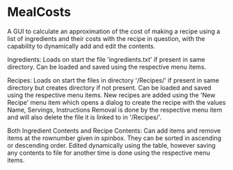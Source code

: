 # MealCosts
A GUI to calculate an approximation of the cost of making a recipe
using a list of ingredients and their costs with the recipe in question,
with the capability to dynamically add and edit the contents.

Ingredients:
	Loads on start the file 'ingredients.txt' if present in same directory.
	Can be loaded and saved using the respective menu items.

Recipes:
	Loads on start the files in directory '/Recipes/' if present in same directory
	but creates directory if not present.
	Can be loaded and saved using the respective menu items.
	New recipes are added using the 'New Recipe' menu item
	which opens a dialog to create the recipe with the values
	Name, Servings, Instructions
	Removal is done by the respective menu item and will also delete the
	file it is linked to in '/Recipes/'.

Both Ingredient Contents and Recipe Contents:
	Can add items and remove items at the rownumber given in spinbox.
	They can be sorted in ascending or descending order.
	Edited dynamically using the table, however saving any contents
	to file for another time is done using the respective menu items.
